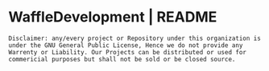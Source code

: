 # WaffleDevelopment | README

`Disclaimer: any/every project or Repository under this organization is under the GNU General Public License, Hence we do not provide any Warrenty or Liability. Our Projects can be distributed or used for commericial purposes but shall not be sold or be closed source. `
